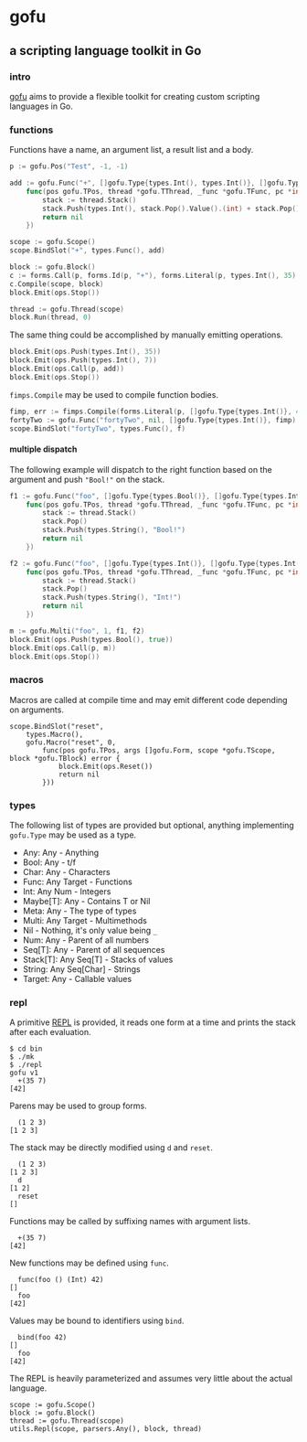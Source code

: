 # gofu
## a scripting language toolkit in Go

### intro
[gofu](https://github.com/codr7/gofu) aims to provide a flexible toolkit for creating custom scripting languages in Go.

### functions
Functions have a name, an argument list, a result list and a body.

```go
p := gofu.Pos("Test", -1, -1)

add := gofu.Func("+", []gofu.Type{types.Int(), types.Int()}, []gofu.Type{types.Int()},
	func(pos gofu.TPos, thread *gofu.TThread, _func *gofu.TFunc, pc *int, check bool) error {
		stack := thread.Stack()
		stack.Push(types.Int(), stack.Pop().Value().(int) + stack.Pop().Value().(int))
		return nil
	})

scope := gofu.Scope()	
scope.BindSlot("+", types.Func(), add)

block := gofu.Block()
c := forms.Call(p, forms.Id(p, "+"), forms.Literal(p, types.Int(), 35), forms.Literal(p, types.Int(), 7))
c.Compile(scope, block)
block.Emit(ops.Stop())

thread := gofu.Thread(scope)
block.Run(thread, 0)
```

The same thing could be accomplished by manually emitting operations.

```go
block.Emit(ops.Push(types.Int(), 35))
block.Emit(ops.Push(types.Int(), 7))
block.Emit(ops.Call(p, add))
block.Emit(ops.Stop())
```

`fimps.Compile` may be used to compile function bodies.

```go
fimp, err := fimps.Compile(forms.Literal(p, []gofu.Type{types.Int()}, 42), block)
fortyTwo := gofu.Func("fortyTwo", nil, []gofu.Type{types.Int()}, fimp)
scope.BindSlot("fortyTwo", types.Func(), f)
```

#### multiple dispatch
The following example will dispatch to the right function based on the argument and push `"Bool!"` on the stack.

```go
f1 := gofu.Func("foo", []gofu.Type{types.Bool()}, []gofu.Type{types.Int()},
    func(pos gofu.TPos, thread *gofu.TThread, _func *gofu.TFunc, pc *int, check bool) error {
	    stack := thread.Stack()
	    stack.Pop()
	    stack.Push(types.String(), "Bool!")
	    return nil
    })

f2 := gofu.Func("foo", []gofu.Type{types.Int()}, []gofu.Type{types.Int()},
    func(pos gofu.TPos, thread *gofu.TThread, _func *gofu.TFunc, pc *int, check bool) error {
	    stack := thread.Stack()
	    stack.Pop()
	    stack.Push(types.String(), "Int!")
	    return nil
    })

m := gofu.Multi("foo", 1, f1, f2)
block.Emit(ops.Push(types.Bool(), true))
block.Emit(ops.Call(p, m))
block.Emit(ops.Stop())	
```

### macros
Macros are called at compile time and may emit different code depending on arguments.

```
scope.BindSlot("reset",
	types.Macro(),
	gofu.Macro("reset", 0,
		func(pos gofu.TPos, args []gofu.Form, scope *gofu.TScope, block *gofu.TBlock) error {
			block.Emit(ops.Reset())
			return nil
		}))
```

### types
The following list of types are provided but optional, anything implementing `gofu.Type` may be used as a type.

* Any: Any - Anything
* Bool: Any - t/f
* Char: Any - Characters
* Func: Any Target - Functions
* Int: Any Num - Integers
* Maybe[T]: Any - Contains T or Nil
* Meta: Any - The type of types
* Multi: Any Target - Multimethods
* Nil - Nothing, it's only value being `_`
* Num: Any - Parent of all numbers
* Seq[T]: Any - Parent of all sequences
* Stack[T]: Any Seq[T] - Stacks of values
* String: Any Seq[Char] - Strings
* Target: Any - Callable values

### repl
A primitive [REPL](https://github.com/codr7/gofu/blob/main/utils/repl.go) is provided, it reads one form at a time and prints the stack after each evaluation.

```
$ cd bin
$ ./mk
$ ./repl
gofu v1
  +(35 7)
[42]
```

Parens may be used to group forms.

```
  (1 2 3)
[1 2 3]
```

The stack may be directly modified using `d` and `reset`.

```
  (1 2 3)
[1 2 3]
  d
[1 2]
  reset
[]
```

Functions may be called by suffixing names with argument lists.

```
  +(35 7)
[42]
```

New functions may be defined using `func`.

```
  func(foo () (Int) 42)
[]
  foo
[42]
```

Values may be bound to identifiers using `bind`.

```
  bind(foo 42)
[]
  foo
[42]
```

The REPL is heavily parameterized and assumes very little about the actual language.

```
scope := gofu.Scope()
block := gofu.Block()
thread := gofu.Thread(scope)
utils.Repl(scope, parsers.Any(), block, thread)
```